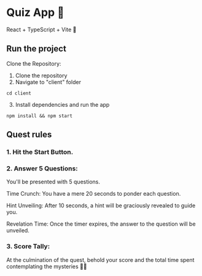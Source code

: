 
# Quiz App 🚀
React + TypeScript + Vite 🌟

## Run the project

Clone the Repository:

1. Clone the repository
2. Navigate to "client" folder
````
cd client
````
3. Install dependencies and run the app
````
npm install && npm start
````
## Quest rules

### 1. Hit the Start Button.

### 2. Answer 5 Questions:

You'll be presented with 5 questions.

Time Crunch:
You have a mere 20 seconds to ponder each question.

Hint Unveiling:
After 10 seconds, a hint will be graciously revealed to guide you.

Revelation Time:
Once the timer expires, the answer to the question will be unveiled.

### 3. Score Tally:
At the culmination of the quest, behold your score and the total time spent contemplating the mysteries 🚀✨